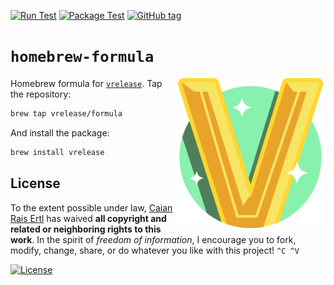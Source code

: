 [![Run Test][gh-run-t-shield]][gh-run-t-url]
[![Package Test][gh-pkg-t-shield]][gh-pkg-t-url]
[![GitHub tag][tag-shield]][tag-url]

[gh-run-t-shield]: https://img.shields.io/github/workflow/status/vrelease/homebrew-formula/run-test?label=run%20test&logo=github&style=flat-square
[gh-run-t-url]: https://github.com/vrelease/homebrew-formula/actions/workflows/run-test.yml

[gh-pkg-t-shield]: https://img.shields.io/github/workflow/status/vrelease/homebrew-formula/pkg-test?label=package%20test&logo=github&style=flat-square
[gh-pkg-t-url]: https://github.com/vrelease/homebrew-formula/actions/workflows/pkg-test.yml

[tag-shield]: https://img.shields.io/github/tag/vrelease/homebrew-formula.svg?logo=git&logoColor=FFF&style=flat-square
[tag-url]: https://github.com/vrelease/homebrew-formula/releases


# `homebrew-formula`

<img src="icon.svg" height="240px" align="right"/>

Homebrew formula for [`vrelease`][vrelease]. Tap the repository:

```sh
brew tap vrelease/formula
```

And install the package:

```sh
brew install vrelease
```

[vrelease]: https://github.com/vrelease/vrelease


## License

To the extent possible under law, [Caian Rais Ertl][me] has waived __all
copyright and related or neighboring rights to this work__. In the spirit of
_freedom of information_, I encourage you to fork, modify, change, share, or do
whatever you like with this project! `^C ^V`

[![License][cc-shield]][cc-url]

[me]: https://github.com/caiertl
[cc-shield]: https://forthebadge.com/images/badges/cc-0.svg
[cc-url]: http://creativecommons.org/publicdomain/zero/1.0
